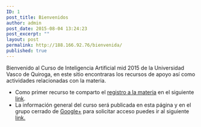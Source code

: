 ```yaml
---
ID: 1
post_title: Bienvenidos
author: admin
post_date: 2015-08-04 13:24:23
post_excerpt: ""
layout: post
permalink: http://188.166.92.76/bienvenida/
published: true
---
```

Bienvenido al Curso de Inteligencia Artificial mid 2015 de la Universidad Vasco de Quiroga, en este sitio encontraras los recursos de apoyo así como actividades relacionadas con la materia.
<ul>
	<li>Como primer recurso te comparto el <a href="https://docs.google.com/forms/d/1LwBZS33m51VUtczw0W1EekWSk6kRLKIV7MTQx9LOmSk/viewform?usp=send_form">registro a la materia</a> en el siguiente <a href="https://docs.google.com/forms/d/1LwBZS33m51VUtczw0W1EekWSk6kRLKIV7MTQx9LOmSk/viewform?usp=send_form">link</a>.</li>
	<li>La información general del curso será publicada en esta página y en el grupo cerrado de <a href="https://plus.google.com/communities/100351147599082216988">Google+</a> para solicitar acceso puedes ir al siguiente<a href="https://plus.google.com/communities/100351147599082216988"> link.</a></li>
</ul>
&nbsp;